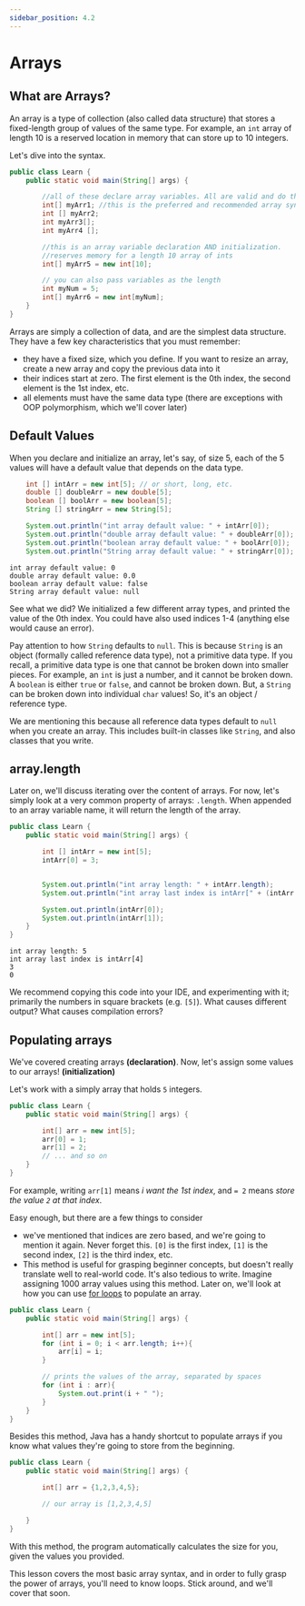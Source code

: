 ```yaml
---
sidebar_position: 4.2
---
```


# Arrays

## What are Arrays?

An array is a type of collection (also called data structure) that stores a fixed-length group of values of the same type. For example, an `int` array of length 10 is a reserved location in memory that can store up to 10 integers.

Let's dive into the syntax.

```java
public class Learn {
    public static void main(String[] args) {

        //all of these declare array variables. All are valid and do the same thing.
        int[] myArr1; //this is the preferred and recommended array syntax.
        int [] myArr2;
        int myArr3[];
        int myArr4 [];

        //this is an array variable declaration AND initialization.
        //reserves memory for a length 10 array of ints
        int[] myArr5 = new int[10];

        // you can also pass variables as the length
        int myNum = 5;
        int[] myArr6 = new int[myNum];
    }
}
```

Arrays are simply a collection of data, and are the simplest data structure. They have a few key characteristics that you must remember:

- they have a fixed size, which you define. If you want to resize an array, create a new array and copy the previous data into it
- their indices start at zero. The first element is the 0th index, the second element is the 1st index, etc.
- all elements must have the same data type (there are exceptions with OOP polymorphism, which we'll cover later)

## Default Values

When you declare and initialize an array, let's say, of size 5, each of the 5 values will have a default value that depends on the data type.

```java
    int [] intArr = new int[5]; // or short, long, etc.
    double [] doubleArr = new double[5];
    boolean [] boolArr = new boolean[5];
    String [] stringArr = new String[5];

    System.out.println("int array default value: " + intArr[0]);
    System.out.println("double array default value: " + doubleArr[0]);
    System.out.println("boolean array default value: " + boolArr[0]);
    System.out.println("String array default value: " + stringArr[0]);
```

```text
int array default value: 0
double array default value: 0.0
boolean array default value: false
String array default value: null
```

See what we did? We initialized a few different array types, and printed the value of the 0th index. You could have also used indices 1-4 (anything else would cause an error).

Pay attention to how `String` defaults to `null`. This is because `String` is an object (formally called reference data type), not a primitive data type. If you recall, a primitive data type is one that cannot be broken down into smaller pieces. For example, an `int` is just a number, and it cannot be broken down. A `boolean` is either `true` or `false`, and cannot be broken down. But, a `String` can be broken down into individual `char` values! So, it's an object / reference type.

We are mentioning this because all reference data types default to `null` when you create an array. This includes built-in classes like `String`, and also classes that you write.

## array.length

Later on, we'll discuss iterating over the content of arrays. For now, let's simply look at a very common property of arrays: `.length`. When appended to an array variable name, it will return the length of the array.

```java
public class Learn {
    public static void main(String[] args) {

        int [] intArr = new int[5];
        intArr[0] = 3;


        System.out.println("int array length: " + intArr.length);
        System.out.println("int array last index is intArr[" + (intArr.length - 1) + "]");

        System.out.println(intArr[0]);
        System.out.println(intArr[1]);
    }
}


```

```text
int array length: 5
int array last index is intArr[4]
3
0
```

We recommend copying this code into your IDE, and experimenting with it; primarily the numbers in square brackets (e.g. `[5]`). What causes different output? What causes compilation errors?

## Populating arrays

We've covered creating arrays **(declaration)**. Now, let's assign some values to our arrays! **(initialization)**

Let's work with a simply array that holds `5` integers.

```java
public class Learn {
    public static void main(String[] args) {

        int[] arr = new int[5];
        arr[0] = 1;
        arr[1] = 2;
        // ... and so on
    }
}
```

For example, writing `arr[1]` means _i want the 1st index_, and `= 2` means _store the value `2` at that index_.

Easy enough, but there are a few things to consider

- we've mentioned that indices are zero based, and we're going to mention it again. Never forget this. `[0]` is the first index, `[1]` is the second index, `[2]` is the third index, etc.
- This method is useful for grasping beginner concepts, but doesn't really translate well to real-world code. It's also tedious to write. Imagine assigning 1000 array values using this method. Later on, we'll look at how you can use [for loops](./loops.md) to populate an array.

```java
public class Learn {
    public static void main(String[] args) {

        int[] arr = new int[5];
        for (int i = 0; i < arr.length; i++){
            arr[i] = i;
        }

        // prints the values of the array, separated by spaces
        for (int i : arr){
            System.out.print(i + " ");
        }
    }
}
```

Besides this method, Java has a handy shortcut to populate arrays if you know what values they're going to store from the beginning.

```java
public class Learn {
    public static void main(String[] args) {

        int[] arr = {1,2,3,4,5};

        // our array is [1,2,3,4,5]

    }
}
```

With this method, the program automatically calculates the size for you, given the values you provided.

This lesson covers the most basic array syntax, and in order to fully grasp the power of arrays, you'll need to know loops. Stick around, and we'll cover that soon.


